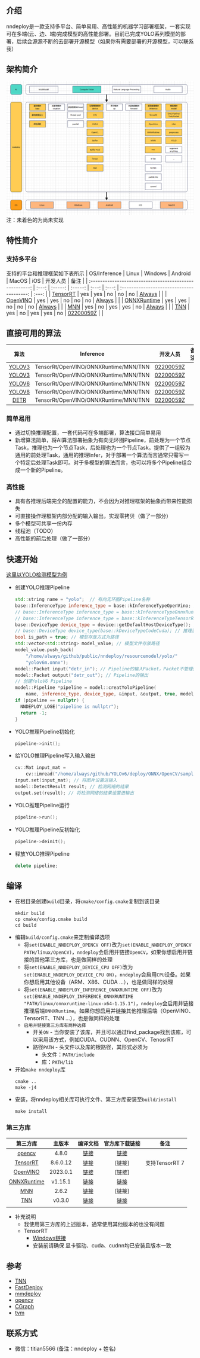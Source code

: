 
## 介绍
nndeploy是一款支持多平台、简单易用、高性能的机器学习部署框架，一套实现可在多端(云、边、端)完成模型的高性能部署。目前已完成YOLO系列模型的部署，后续会源源不断的去部署开源模型（如果你有需要部署的开源模型，可以联系我）

## 架构简介
![架构简介](doc/image/nndeploy.png)
注：未着色的为尚未实现

## 特性简介
### 支持多平台
支持的平台和推理框架如下表所示
|                      OS/Inference                       | Linux | Windows | Android | MacOS |  iOS  |                 开发人员                  | 备注  |
| :-----------------------------------------------------: | :---: | :-----: | :-----: | :---: | :---: | :---------------------------------------: | :---: |
|     [TensorRT](https://github.com/NVIDIA/TensorRT)      |  yes  |   yes   |   no    |  no   |  no   | [Always](https://github.com/Alwaysssssss) |       |
| [OpenVINO](https://github.com/openvinotoolkit/openvino) |  yes  |   yes   |   no    |  no   |  no   | [Always](https://github.com/Alwaysssssss) |       |
| [ONNXRuntime](https://github.com/microsoft/onnxruntime) |  yes  |   yes   |   no    |  no   |  no   | [Always](https://github.com/Alwaysssssss) |       |
|          [MNN](https://github.com/alibaba/MNN)          |  yes  |   no    |   yes   |  yes  |  no   | [Always](https://github.com/Alwaysssssss) |       |
|          [TNN](https://github.com/Tencent/TNN)          |  yes  |   no    |   yes   |  yes  |  no   | [02200059Z](https://github.com/02200059Z) |       |

## 直接可用的算法
|                       算法                       |               Inference               |                 开发人员                  | 备注  |
| :----------------------------------------------: | :-----------------------------------: | :---------------------------------------: | :---: |
| [YOLOV3](https://github.com/ultralytics/yolov3)  | TensorRt/OpenVINO/ONNXRuntime/MNN/TNN | [02200059Z](https://github.com/02200059Z) |       |
| [YOLOV3](https://github.com/ultralytics/yolov5)  | TensorRt/OpenVINO/ONNXRuntime/MNN/TNN | [02200059Z](https://github.com/02200059Z) |       |
|   [YOLOV6](https://github.com/meituan/YOLOv6)    | TensorRt/OpenVINO/ONNXRuntime/MNN/TNN | [02200059Z](https://github.com/02200059Z) |       |
|     [YOLOV8](https://github.com/ultralytics)     | TensorRt/OpenVINO/ONNXRuntime/MNN/TNN | [02200059Z](https://github.com/02200059Z) |       |
| [DETR](https://github.com/facebookresearch/detr) | TensorRt/OpenVINO/ONNXRuntime/MNN/TNN | [02200059Z](https://github.com/02200059Z) |       |

### 简单易用
- 通过切换推理配置，一套代码可在多端部署，算法接口简单易用
- 新增算法简单，将AI算法部署抽象为有向无环图Pipeline，前处理为一个节点Task，推理也为一个节点Task，后处理也为一个节点Task。提供了一组较为通用的前处理Task，通用的推理Infer，对于部署一个算法而言通常只需写一个特定后处理Task即可。对于多模型的算法而言，也可以将多个Pipeline组合成一个新的Pipeline。

### 高性能
- 具有各推理后端完全的配置的能力，不会因为对推理框架的抽象而带来性能损失
- 可直接操作理框架内部分配的输入输出，实现零拷贝（做了一部分）
- 多个模型可共享一份内存
- 线程池（TODO）
- 高性能的前后处理（做了一部分）

## 快速开始
[这里以YOLO检测模型为例](demo/detect/yolo/demo.cc)
+ 创建YOLO推理Pipeline
  ```c++
  std::string name = "yolo";  // 有向无环图Pipeline名称
  base::InferenceType inference_type = base::kInferenceTypeOpenVino; // 推理后端为OpenVINO
  // base::InferenceType inference_type = base::kInferenceTypeOnnxRuntime; // 推理后端为OnnxRuntime
  // base::InferenceType inference_type = base::kInferenceTypeTensorRt; // 推理后端为TensorRt
  base::DeviceType device_type = device::getDefaultHostDeviceType(); // 推理设备为Host(CPU/ARM/X86)
  // base::DeviceType device_type(base::kDeviceTypeCodeCuda); // 推理设备为CUDA:0
  bool is_path = true; // 模型存放方式为路径
  std::vector<std::string> model_value; // 模型文件存放路径
  model_value.push_back(
      "/home/always/github/public/nndeploy/resourcemodel/yolo/"
      "yolov6m.onnx");
  model::Packet input("detr_in"); // Pipeline的输入Packet，Packet不管理任何数据
  model::Packet output("detr_out"); // Pipeline的输出
  // 创建YoloV6 Pipeline
  model::Pipeline *pipeline = model::creatYoloPipeline(
      name, inference_type, device_type, &input, &output, true, model_value);
  if (pipeline == nullptr) {
    NNDEPLOY_LOGE("pipeline is nullptr");
    return -1;
  }
  ```
+ YOLO推理Pipeline初始化
  ```c++
  pipeline->init();
  ```
+ 给YOLO推理Pipeline写入输入输出
  ```c++
  cv::Mat input_mat =
      cv::imread("/home/always/github/YOLOv6/deploy/ONNX/OpenCV/sample.jpg"); // opencv读图
  input.set(input_mat); // 将图片设置进输入
  model::DetectResult result; // 检测网络的结果
  output.set(result); // 将检测网络的结果设置进输出
  ```
+ YOLO推理Pipeline运行
  ```c++
  pipeline->run();
  ```
+ YOLO推理Pipeline反初始化
  ```c++
  pipeline->deinit();
  ```
+ 释放YOLO推理Pipeline
  ```c++
  delete pipeline;
  ```

## 编译
+ 在根目录创建`build`目录，将`cmake/config.cmake`复制到该目录
  ```
  mkdir build
  cp cmake/config.cmake build
  cd build
  ```
+ 编辑`build/config.cmake`来定制编译选项
  + 将`set(ENABLE_NNDEPLOY_OPENCV OFF)`改为`set(ENABLE_NNDEPLOY_OPENCV PATH/linux/OpenCV)`，`nndeploy`会启用并链接`OpenCV`，如果你想启用并链接的其他第三方库，也是做同样的处理
  + 将`set(ENABLE_NNDEPLOY_DEVICE_CPU OFF)`改为`set(ENABLE_NNDEPLOY_DEVICE_CPU ON)`，`nndeploy`会启用`CPU`设备。如果你想启用其他设备（ARM、X86、CUDA …），也是做同样的处理
  + 将`set(ENABLE_NNDEPLOY_INFERENCE_ONNXRUNTIME OFF)`改为`set(ENABLE_NNDEPLOY_INFERENCE_ONNXRUNTIME "PATH/linux/onnxruntime-linux-x64-1.15.1")`，`nndeploy`会启用并链接推理后端`ONNXRuntime`。如果你想启用并链接其他推理后端（OpenVINO、TensorRT、TNN …），也是做同样的处理
  + `启用并链接第三方库有两种选择`
    + 开关`ON` - 当你安装了该库，并且可以通过find_package找到该库，可以采用该方式，例如CUDA、CUDNN、OpenCV、TenosrRT
    + 路径`PATH` - 头文件以及库的根路径，其形式必须为
      + 头文件：`PATH/include`
      + 库：`PATH/lib `
+ 开始`make nndeploy`库
  ```
  cmake ..
  make -j4
  ```
+ 安装，将nndeploy相关库可执行文件、第三方库安装至`build/install`
  ```
  make install
  ```

### 第三方库
|                        第三方库                         |  主版本  |                                          编译文档                                           |                            官方库下载链接                             |      备注      |
| :-----------------------------------------------------: | :------: | :-----------------------------------------------------------------------------------------: | :-------------------------------------------------------------------: | :------------: |
|       [opencv](https://github.com/opencv/opencv)        |  4.8.0   |                           [链接](https://opencv.org/get-started/)                           |                [链接](https://opencv.org/get-started/)                |                |
|     [TensorRT](https://github.com/NVIDIA/TensorRT)      | 8.6.0.12 |  [链接](https://docs.nvidia.com/deeplearning/tensorrt/install-guide/index.html#installing)  |                                [链接]                                 | 支持TensorRT 7 |
| [OpenVINO](https://github.com/openvinotoolkit/openvino) | 2023.0.1 |      [链接](https://github.com/openvinotoolkit/openvino/blob/master/docs/dev/build.md)      |                                [链接]                                 |                |
| [ONNXRuntime](https://github.com/microsoft/onnxruntime) | v1.15.1  | [链接](https://github.com/DefTruth/lite.ai.toolkit/blob/main/docs/ort/ort_useful_api.zh.md) | [链接](https://github.com/microsoft/onnxruntime/releases/tag/v1.15.1) |                |
|          [MNN](https://github.com/alibaba/MNN)          |  2.6.2   |            [链接](https://mnn-docs.readthedocs.io/en/latest/compile/engine.html)            |                                [链接]                                 |                |
|          [TNN](https://github.com/Tencent/TNN)          |  v0.3.0  |          [链接](https://github.com/Tencent/TNN/blob/master/doc/cn/user/compile.md)          |      [链接](https://github.com/Tencent/TNN/releases/tag/v0.3.0)       |
|                                                         |
- 补充说明    
  - 我使用第三方库的上述版本，通常使用其他版本的也没有问题
  - TensorRT
    - [Windows链接](https://zhuanlan.zhihu.com/p/476679322)
    - 安装前请确保 显卡驱动、cuda、cudnn均已安装且版本一致

## 参考
- [TNN](https://github.com/Tencent/TNN)
- [FastDeploy](https://github.com/PaddlePaddle/FastDeploy)
- [mmdeploy](https://github.com/open-mmlab/mmdeploy)
- [opencv](https://github.com/opencv/opencv)
- [CGraph](https://github.com/ChunelFeng/CGraph)
- [tvm](https://github.com/apache/tvm)

## 联系方式
- 微信：titian5566 (备注：nndeploy + 姓名)